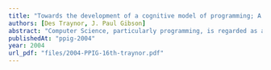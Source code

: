 ```yaml
---
title: "Towards the development of a cognitive model of programming; A software engineering proposal"
authors: [Des Traynor, J. Paul Gibson]
abstract: "Computer Science, particularly programming, is regarded as a very difficult subject to study and also to teach. Unlike other academic areas such as linguistics or physics, there is very little pedagogical research in the area. It is important to first understand how students learn, before attempting to teach them. The recent increase in the use of e-learning technologies for teaching computer science may be compromised by this lack of this fundamental knowledge. We propose the use of student profiling techniques combined with adaptive learning technologies to detect learning patterns and traits in students, thus recording how they learn. This empirical evidence can be used to reason about the development of a cognitive model of learning programming, potentially alleviating the aforementioned problem. Strong software engineering practices will control the development of this system and all experiments will be carried out using solid scientific methods."
publishedAt: "ppig-2004"
year: 2004
url_pdf: "files/2004-PPIG-16th-traynor.pdf"
---
```

